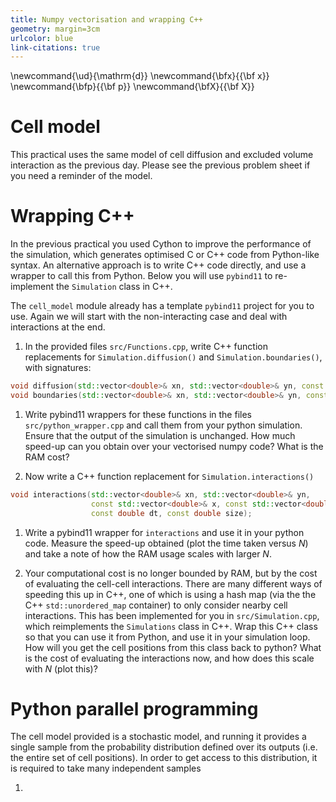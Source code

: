 ```yaml
---
title: Numpy vectorisation and wrapping C++
geometry: margin=3cm
urlcolor: blue
link-citations: true
---
```


\newcommand{\ud}{\mathrm{d}}
\newcommand{\bfx}{{\bf x}}
\newcommand{\bfp}{{\bf p}}
\newcommand{\bfX}{{\bf X}}


# Cell model

This practical uses the same model of cell diffusion and excluded volume interaction as 
the previous day. Please see the previous problem sheet if you need a reminder of the 
model.

# Wrapping C++

In the previous practical you used Cython to improve the performance of the simulation, 
which generates optimised C or C++ code from Python-like syntax. An alternative approach 
is to write C++ code directly, and use a wrapper to call this from Python. Below you 
will use `pybind11` to re-implement the `Simulation` class in C++.

The `cell_model` module already has a template `pybind11` project for you to use. Again
we will start with the non-interacting case and deal with interactions at the end.

1. In the provided files `src/Functions.cpp`, write C++ function replacements for
   `Simulation.diffusion()` and `Simulation.boundaries()`, with signatures:

```cpp 
void diffusion(std::vector<double>& xn, std::vector<double>& yn, const double dt);
void boundaries(std::vector<double>& xn, std::vector<double>& yn, const double dt);
```

1. Write pybind11 wrappers for these functions in the files `src/python_wrapper.cpp` and
   call them from your python simulation. Ensure that the output of the simulation is
   unchanged. How much speed-up can you obtain over your vectorised numpy code? What is
   the RAM cost?

1. Now write a C++ function replacement for `Simulation.interactions()`
   
```cpp 
void interactions(std::vector<double>& xn, std::vector<double>& yn, 
                  const std::vector<double>& x, const std::vector<double>& y,
                  const double dt, const double size);
```

1. Write a pybind11 wrapper for `interactions` and use it in your python code. Measure
   the speed-up obtained (plot the time taken versus $N$) and take a note of how the RAM
   usage scales with larger $N$. 
   
1. Your computational cost is no longer bounded by RAM, but by the cost of evaluating
   the cell-cell interactions. There are many different ways of speeding this up in C++,
   one of which is using a hash map (via the the C++ `std::unordered_map` container) to
   only consider nearby cell interactions. This has been implemented for you in
   `src/Simulation.cpp`, which reimplements the `Simulations` class in C++. Wrap this
   C++ class so that you can use it from Python, and use it in your simulation loop. How
   will you get the cell positions from this class back to python? What is the cost of
   evaluating the interactions now, and how does this scale with $N$ (plot this)?


# Python parallel programming

The cell model provided is a stochastic model, and running it provides a single sample 
from the probability distribution defined over its outputs (i.e. the entire set of cell 
positions). In order to get access to this distribution, it is required to take many 
independent samples 

1. 


